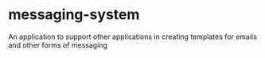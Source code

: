 # messaging-system
An application to support other applications in creating templates for emails and other forms of messaging

